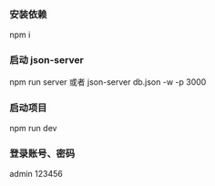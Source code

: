 ### 安装依赖
npm i

### 启动 json-server
npm run server
或者 json-server db.json -w -p 3000

### 启动项目
npm run dev

### 登录账号、密码
admin  123456